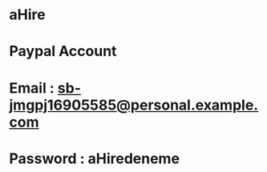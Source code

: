 # aHire

# Paypal Account

# Email : sb-jmgpj16905585@personal.example.com

# Password : aHiredeneme
